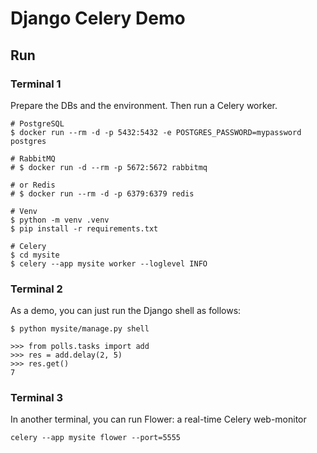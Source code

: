 # Django Celery Demo

## Run

### Terminal 1
Prepare the DBs and the environment. Then run a Celery worker.
```shell
# PostgreSQL
$ docker run --rm -d -p 5432:5432 -e POSTGRES_PASSWORD=mypassword postgres

# RabbitMQ
# $ docker run -d --rm -p 5672:5672 rabbitmq

# or Redis
# $ docker run --rm -d -p 6379:6379 redis

# Venv
$ python -m venv .venv
$ pip install -r requirements.txt

# Celery
$ cd mysite
$ celery --app mysite worker --loglevel INFO
```

### Terminal 2
As a demo, you can just run the Django shell as follows:
```shell
$ python mysite/manage.py shell

>>> from polls.tasks import add
>>> res = add.delay(2, 5)
>>> res.get()
7
```

### Terminal 3
In another terminal, you can run Flower: a real-time Celery web-monitor
```shell
celery --app mysite flower --port=5555
```